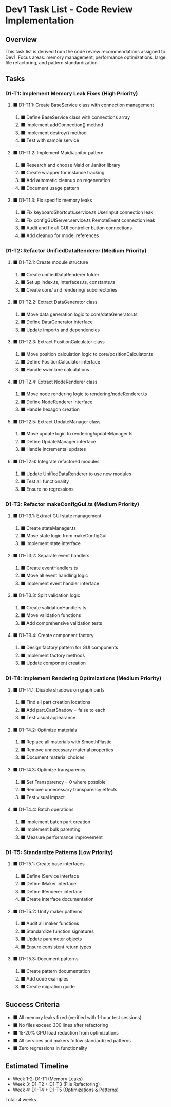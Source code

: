 # Dev1 Task List - Code Review Implementation

## Overview
This task list is derived from the code review recommendations assigned to Dev1. Focus areas: memory management, performance optimizations, large file refactoring, and pattern standardization.

## Tasks

### D1-T1: Implement Memory Leak Fixes (High Priority)

1. ⬛ D1-T1.1: Create BaseService class with connection management
   1. ⬛ Define BaseService class with connections array
   2. ⬛ Implement addConnection() method
   3. ⬛ Implement destroy() method
   4. ⬛ Test with sample service

2. ⬛ D1-T1.2: Implement Maid/Janitor pattern
   1. ⬛ Research and choose Maid or Janitor library
   2. ⬛ Create wrapper for instance tracking
   3. ⬛ Add automatic cleanup on regeneration
   4. ⬛ Document usage pattern

3. ⬛ D1-T1.3: Fix specific memory leaks
   1. ⬛ Fix keyboardShortcuts.service.ts UserInput connection leak
   2. ⬛ Fix configGUIServer.service.ts RemoteEvent connection leak
   3. ⬛ Audit and fix all GUI controller button connections
   4. ⬛ Add cleanup for model references

### D1-T2: Refactor UnifiedDataRenderer (Medium Priority)

1. ⬛ D1-T2.1: Create module structure
   1. ⬛ Create unifiedDataRenderer folder
   2. ⬛ Set up index.ts, interfaces.ts, constants.ts
   3. ⬛ Create core/ and rendering/ subdirectories

2. ⬛ D1-T2.2: Extract DataGenerator class
   1. ⬛ Move data generation logic to core/dataGenerator.ts
   2. ⬛ Define DataGenerator interface
   3. ⬛ Update imports and dependencies

3. ⬛ D1-T2.3: Extract PositionCalculator class
   1. ⬛ Move position calculation logic to core/positionCalculator.ts
   2. ⬛ Define PositionCalculator interface
   3. ⬛ Handle swimlane calculations

4. ⬛ D1-T2.4: Extract NodeRenderer class
   1. ⬛ Move node rendering logic to rendering/nodeRenderer.ts
   2. ⬛ Define NodeRenderer interface
   3. ⬛ Handle hexagon creation

5. ⬛ D1-T2.5: Extract UpdateManager class
   1. ⬛ Move update logic to rendering/updateManager.ts
   2. ⬛ Define UpdateManager interface
   3. ⬛ Handle incremental updates

6. ⬛ D1-T2.6: Integrate refactored modules
   1. ⬛ Update UnifiedDataRenderer to use new modules
   2. ⬛ Test all functionality
   3. ⬛ Ensure no regressions

### D1-T3: Refactor makeConfigGui.ts (Medium Priority)

1. ⬛ D1-T3.1: Extract GUI state management
   1. ⬛ Create stateManager.ts
   2. ⬛ Move state logic from makeConfigGui
   3. ⬛ Implement state interface

2. ⬛ D1-T3.2: Separate event handlers
   1. ⬛ Create eventHandlers.ts
   2. ⬛ Move all event handling logic
   3. ⬛ Implement event handler interface

3. ⬛ D1-T3.3: Split validation logic
   1. ⬛ Create validationHandlers.ts
   2. ⬛ Move validation functions
   3. ⬛ Add comprehensive validation tests

4. ⬛ D1-T3.4: Create component factory
   1. ⬛ Design factory pattern for GUI components
   2. ⬛ Implement factory methods
   3. ⬛ Update component creation

### D1-T4: Implement Rendering Optimizations (Medium Priority)

1. ⬛ D1-T4.1: Disable shadows on graph parts
   1. ⬛ Find all part creation locations
   2. ⬛ Add part.CastShadow = false to each
   3. ⬛ Test visual appearance

2. ⬛ D1-T4.2: Optimize materials
   1. ⬛ Replace all materials with SmoothPlastic
   2. ⬛ Remove unnecessary material properties
   3. ⬛ Document material choices

3. ⬛ D1-T4.3: Optimize transparency
   1. ⬛ Set Transparency = 0 where possible
   2. ⬛ Remove unnecessary transparency effects
   3. ⬛ Test visual impact

4. ⬛ D1-T4.4: Batch operations
   1. ⬛ Implement batch part creation
   2. ⬛ Implement bulk parenting
   3. ⬛ Measure performance improvement

### D1-T5: Standardize Patterns (Low Priority)

1. ⬛ D1-T5.1: Create base interfaces
   1. ⬛ Define IService interface
   2. ⬛ Define IMaker interface
   3. ⬛ Define IRenderer interface
   4. ⬛ Create interface documentation

2. ⬛ D1-T5.2: Unify maker patterns
   1. ⬛ Audit all maker functions
   2. ⬛ Standardize function signatures
   3. ⬛ Update parameter objects
   4. ⬛ Ensure consistent return types

3. ⬛ D1-T5.3: Document patterns
   1. ⬛ Create pattern documentation
   2. ⬛ Add code examples
   3. ⬛ Create migration guide

## Success Criteria

- ⬛ All memory leaks fixed (verified with 1-hour test sessions)
- ⬛ No files exceed 300 lines after refactoring
- ⬛ 15-20% GPU load reduction from optimizations
- ⬛ All services and makers follow standardized patterns
- ⬛ Zero regressions in functionality

## Estimated Timeline

- Week 1-2: D1-T1 (Memory Leaks)
- Week 3: D1-T2 + D1-T3 (File Refactoring)
- Week 4: D1-T4 + D1-T5 (Optimizations & Patterns)

Total: 4 weeks